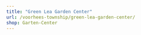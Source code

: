 ```yaml
---
title: "Green Lea Garden Center"
url: /voorhees-township/green-lea-garden-center/
shop: Garten-Center
---
```

